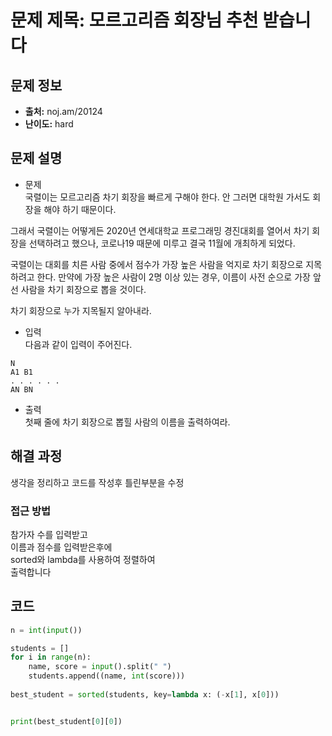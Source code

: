 # 문제 제목: 모르고리즘 회장님 추천 받습니다

## 문제 정보
- **출처:** noj.am/20124
- **난이도:** hard

## 문제 설명
- 문제  
국렬이는 모르고리즘 차기 회장을 빠르게 구해야 한다. 안 그러면 대학원 가서도 회장을 해야 하기 때문이다.  

그래서 국렬이는 어떻게든 2020년 연세대학교 프로그래밍 경진대회를 열어서 차기 회장을 선택하려고 했으나, 코로나19 때문에 미루고 결국 11월에 개최하게 되었다.  

국렬이는 대회를 치른 사람 중에서 점수가 가장 높은 사람을 억지로 차기 회장으로 지목하려고 한다. 만약에 가장 높은 사람이 2명 이상 있는 경우, 이름이 사전 순으로 가장 앞선 사람을 차기 회장으로 뽑을 것이다.  

차기 회장으로 누가 지목될지 알아내라.  

- 입력  
다음과 같이 입력이 주어진다.
```
N
A1 B1
. . . . . .
AN BN
```
- 출력  
첫째 줄에 차기 회장으로 뽑힐 사람의 이름을 출력하여라.

## 해결 과정
생각을 정리하고 코드를 작성후 틀린부분을 수정

### 접근 방법
참가자 수를 입력받고  
이름과 점수를 입력받은후에  
sorted와 lambda를 사용하여 정렬하여  
출력합니다  


## 코드
```python
n = int(input())

students = []
for i in range(n):
    name, score = input().split(" ")
    students.append((name, int(score)))
    
best_student = sorted(students, key=lambda x: (-x[1], x[0]))


print(best_student[0][0])
